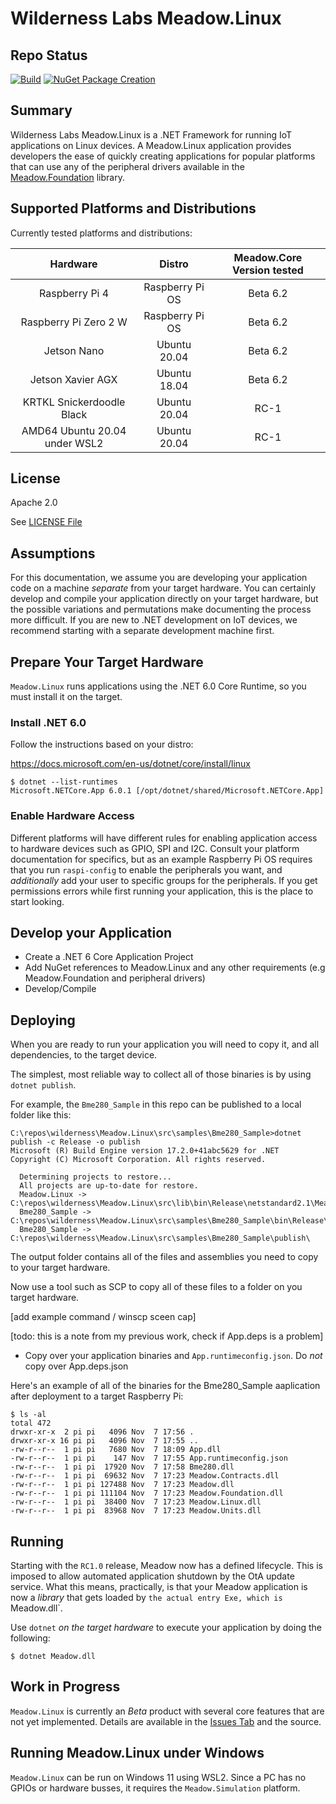 # Wilderness Labs Meadow.Linux

## Repo Status

[![Build](https://github.com/WildernessLabs/Meadow.Linux/actions/workflows/build.yml/badge.svg)](https://github.com/WildernessLabs/Meadow.Linux/actions/workflows/build.yml)
[![NuGet Package Creation](https://github.com/WildernessLabs/Meadow.Linux/actions/workflows/package.yml/badge.svg)](https://github.com/WildernessLabs/Meadow.Linux/actions/workflows/package.yml)

## Summary

Wilderness Labs Meadow.Linux is a .NET Framework for running IoT applications on Linux devices. A Meadow.Linux application provides developers the ease of quickly creating applications for popular platforms that can use any of the peripheral drivers available in the [Meadow.Foundation](https://github.com/WildernessLabs/Meadow.Foundation) library.

## Supported Platforms and Distributions

Currently tested platforms and distributions:

| Hardware | Distro | Meadow.Core Version tested |
| :---: | :---: | :---: |
| Raspberry Pi 4 | Raspberry Pi OS | Beta 6.2 |
| Raspberry Pi Zero 2 W | Raspberry Pi OS | Beta 6.2 |
| Jetson Nano | Ubuntu 20.04 | Beta 6.2 |
| Jetson Xavier AGX | Ubuntu 18.04 | Beta 6.2 |
| KRTKL Snickerdoodle Black | Ubuntu 20.04 | RC-1 |
| AMD64 Ubuntu 20.04 under WSL2  | Ubuntu 20.04 | RC-1 |

## License

Apache 2.0

See [LICENSE File](/LICENSE)

## Assumptions

For this documentation, we assume you are developing your application code on a machine *separate* from your target hardware.  You can certainly develop and compile your application directly on your target hardware, but the possible variations and permutations make documenting the process more difficult. If you are new to .NET development on IoT devices, we recommend starting with a separate development machine first.

## Prepare Your Target Hardware

`Meadow.Linux` runs applications using the .NET 6.0 Core Runtime, so you must install it on the target.

### Install .NET 6.0

Follow the instructions based on your distro:

https://docs.microsoft.com/en-us/dotnet/core/install/linux

```console
$ dotnet --list-runtimes
Microsoft.NETCore.App 6.0.1 [/opt/dotnet/shared/Microsoft.NETCore.App]
```

### Enable Hardware Access

Different platforms will have different rules for enabling application access to hardware devices such as GPIO, SPI and I2C. Consult your platform documentation for specifics, but as an example Raspberry Pi OS requires that you run `raspi-config` to enable the peripherals you want, and *additionally* add your user to specific groups for the peripherals.  If you get permissions errors while first running your application, this is the place to start looking.

## Develop your Application

- Create a .NET 6 Core Application Project
- Add NuGet references to Meadow.Linux and any other requirements (e.g Meadow.Foundation and peripheral drivers)
- Develop/Compile 

## Deploying

When you are ready to run your application you will need to copy it, and all dependencies, to the target device.

The simplest, most reliable way to collect all of those binaries is by using `dotnet publish`.

For example, the `Bme280_Sample` in this repo can be published to a local folder like this:

```console
C:\repos\wilderness\Meadow.Linux\src\samples\Bme280_Sample>dotnet publish -c Release -o publish
Microsoft (R) Build Engine version 17.2.0+41abc5629 for .NET
Copyright (C) Microsoft Corporation. All rights reserved.

  Determining projects to restore...
  All projects are up-to-date for restore.
  Meadow.Linux -> C:\repos\wilderness\Meadow.Linux\src\lib\bin\Release\netstandard2.1\Meadow.Linux.dll
  Bme280_Sample -> C:\repos\wilderness\Meadow.Linux\src\samples\Bme280_Sample\bin\Release\net6.0\App.dll
  Bme280_Sample -> C:\repos\wilderness\Meadow.Linux\src\samples\Bme280_Sample\publish\
``` 

The output folder contains all of the files and assemblies you need to copy to your target hardware.

Now use a tool such as SCP to copy all of these files to a folder on you target hardware.

[add example command / winscp sceen cap]

[todo: this is a note from my previous work, check if App.deps is a problem]
- Copy over your application binaries and `App.runtimeconfig.json`.  Do *not* copy over App.deps.json

Here's an example of all of the binaries for the Bme280_Sample aaplication after deployment to a target Raspberry Pi:

```console
$ ls -al
total 472
drwxr-xr-x  2 pi pi   4096 Nov  7 17:56 .
drwxr-xr-x 16 pi pi   4096 Nov  7 17:55 ..
-rw-r--r--  1 pi pi   7680 Nov  7 18:09 App.dll
-rw-r--r--  1 pi pi    147 Nov  7 17:55 App.runtimeconfig.json
-rw-r--r--  1 pi pi  17920 Nov  7 17:58 Bme280.dll
-rw-r--r--  1 pi pi  69632 Nov  7 17:23 Meadow.Contracts.dll
-rw-r--r--  1 pi pi 127488 Nov  7 17:23 Meadow.dll
-rw-r--r--  1 pi pi 111104 Nov  7 17:23 Meadow.Foundation.dll
-rw-r--r--  1 pi pi  38400 Nov  7 17:23 Meadow.Linux.dll
-rw-r--r--  1 pi pi  83968 Nov  7 17:23 Meadow.Units.dll
```

## Running

Starting with the `RC1.0` release, Meadow now has a defined lifecycle.  This is imposed to allow automated application shutdown by the OtA update service. What this means, practically, is that your Meadow application is now a _library_ that gets loaded by `the actual entry Exe, which is `Meadow.dll`.

Use `dotnet` *on the target hardware* to execute your application by doing the following:

```console
$ dotnet Meadow.dll
```
 
## Work in Progress

`Meadow.Linux` is currently an *Beta* product with several core features that are not yet implemented. Details are available in the [Issues Tab](https://github.com/WildernessLabs/Meadow.Linux/issues) and the source.

## Running Meadow.Linux under Windows

`Meadow.Linux` can be run on Windows 11 using WSL2.  Since a PC has no GPIOs or hardware busses, it requires the `Meadow.Simulation` platform.
